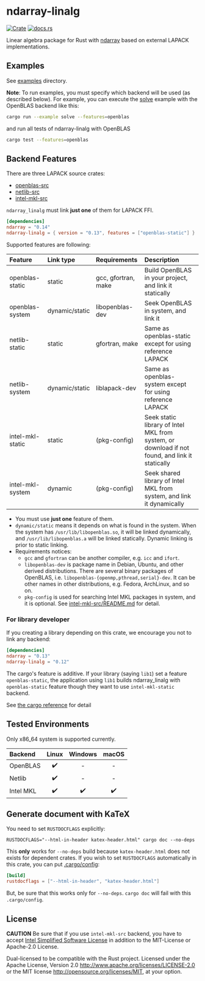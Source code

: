 ndarray-linalg
===============
[![Crate](http://meritbadge.herokuapp.com/ndarray-linalg)](https://crates.io/crates/ndarray-linalg)
[![docs.rs](https://docs.rs/ndarray-linalg/badge.svg)](https://docs.rs/ndarray-linalg)

Linear algebra package for Rust with [ndarray](https://github.com/rust-ndarray/ndarray) based on external LAPACK implementations.

Examples
---------
See [examples](https://github.com/termoshtt/ndarray-linalg/tree/master/ndarray-linalg/examples) directory.

**Note**: To run examples, you must specify which backend will be used (as described below).
For example, you can execute the [solve](ndarray-linalg/examples/solve.rs) example with the OpenBLAS backend like this:

```sh
cargo run --example solve --features=openblas
```

and run all tests of ndarray-linalg with OpenBLAS

```sh
cargo test --features=openblas
```

Backend Features
-----------------

There are three LAPACK source crates:

- [openblas-src](https://github.com/blas-lapack-rs/openblas-src)
- [netlib-src](https://github.com/blas-lapack-rs/netlib-src)
- [intel-mkl-src](https://github.com/rust-math/rust-intel-mkl)

`ndarray_linalg` must link **just one** of them for LAPACK FFI.

```toml
[dependencies]
ndarray = "0.14"
ndarray-linalg = { version = "0.13", features = ["openblas-static"] }
```

Supported features are following:

| Feature          | Link type      | Requirements        | Description                                                                                    |
|:-----------------|:---------------|:--------------------|:-----------------------------------------------------------------------------------------------|
| openblas-static  | static         | gcc, gfortran, make | Build OpenBLAS in your project, and link it statically                                         |
| openblas-system  | dynamic/static | libopenblas-dev     | Seek OpenBLAS in system, and link it                                                           |
| netlib-static    | static         | gfortran, make      | Same as openblas-static except for using reference LAPACK                                      |
| netlib-system    | dynamic/static | liblapack-dev       | Same as openblas-system except for using reference LAPACK                                      |
| intel-mkl-static | static         | (pkg-config)        | Seek static library of Intel MKL from system, or download if not found, and link it statically |
| intel-mkl-system | dynamic        | (pkg-config)        | Seek shared library of Intel MKL from system, and link it dynamically                          |

- You must use **just one** feature of them.
- `dynamic/static` means it depends on what is found in the system. When the system has `/usr/lib/libopenblas.so`, it will be linked dynamically, and `/usr/lib/libopenblas.a` will be linked statically. Dynamic linking is prior to static linking.
- Requirements notices:
  - `gcc` and `gfortran` can be another compiler, e.g. `icc` and `ifort`.
  - `libopenblas-dev` is package name in Debian, Ubuntu, and other derived distributions.
    There are several binary packages of OpenBLAS, i.e. `libopenblas-{openmp,pthread,serial}-dev`.
    It can be other names in other distributions, e.g. Fedora, ArchLinux, and so on.
  - `pkg-config` is used for searching Intel MKL packages in system, and it is optional. See [intel-mkl-src/README.md](https://github.com/rust-math/intel-mkl-src/blob/master/README.md#how-to-find-system-mkl-libraries) for detail.

### For library developer

If you creating a library depending on this crate, we encourage you not to link any backend:

```toml
[dependencies]
ndarray = "0.13"
ndarray-linalg = "0.12"
```

The cargo's feature is additive. If your library (saying `lib1`) set a feature `openblas-static`,
the application using `lib1` builds ndarray_linalg with `openblas-static` feature though they want to use `intel-mkl-static` backend.

See [the cargo reference](https://doc.rust-lang.org/cargo/reference/features.html) for detail

Tested Environments
--------------------

Only x86_64 system is supported currently.

|Backend  | Linux | Windows | macOS |
|:--------|:-----:|:-------:|:-----:|
|OpenBLAS |✔️      |-        |-      |
|Netlib   |✔️      |-        |-      |
|Intel MKL|✔️      |✔️        |✔️      |

Generate document with KaTeX
------------------------------

You need to set `RUSTDOCFLAGS` explicitly:

```shell
RUSTDOCFLAGS="--html-in-header katex-header.html" cargo doc --no-deps
```

This **only** works for `--no-deps` build because `katex-header.html` does not exists for dependent crates.
If you wish to set `RUSTDOCFLAGS` automatically in this crate, you can put [.cargo/config](https://doc.rust-lang.org/cargo/reference/config.html):

```toml
[build]
rustdocflags = ["--html-in-header", "katex-header.html"]
```

But, be sure that this works only for `--no-deps`. `cargo doc` will fail with this `.cargo/config`.

License
--------

**CAUTION** Be sure that if you use `intel-mkl-src` backend, you have to accept [Intel Simplified Software License](https://software.intel.com/content/www/us/en/develop/articles/end-user-license-agreement.html)
in addition to the MIT-License or Apache-2.0 License.

Dual-licensed to be compatible with the Rust project.
Licensed under the Apache License, Version 2.0 http://www.apache.org/licenses/LICENSE-2.0 or the MIT license http://opensource.org/licenses/MIT, at your option.

